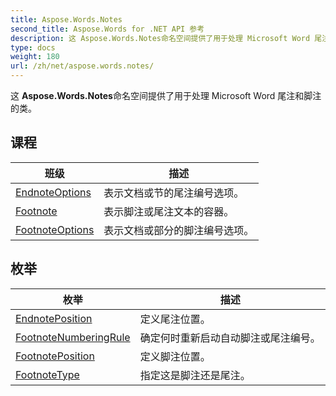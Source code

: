 ```yaml
---
title: Aspose.Words.Notes
second_title: Aspose.Words for .NET API 参考
description: 这 Aspose.Words.Notes命名空间提供了用于处理 Microsoft Word 尾注和脚注的类
type: docs
weight: 180
url: /zh/net/aspose.words.notes/
---
```

这 **Aspose.Words.Notes**命名空间提供了用于处理 Microsoft Word 尾注和脚注的类。

## 课程

| 班级 | 描述 |
| --- | --- |
| [EndnoteOptions](./endnoteoptions/) | 表示文档或节的尾注编号选项。 |
| [Footnote](./footnote/) | 表示脚注或尾注文本的容器。 |
| [FootnoteOptions](./footnoteoptions/) | 表示文档或部分的脚注编号选项。 |
## 枚举

| 枚举 | 描述 |
| --- | --- |
| [EndnotePosition](./endnoteposition/) | 定义尾注位置。 |
| [FootnoteNumberingRule](./footnotenumberingrule/) | 确定何时重新启动自动脚注或尾注编号。 |
| [FootnotePosition](./footnoteposition/) | 定义脚注位置。 |
| [FootnoteType](./footnotetype/) | 指定这是脚注还是尾注。 |


